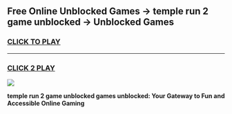 
## Free Online Unblocked Games → temple run 2 game unblocked → Unblocked Games
<h3>
<a href="https://premium.freeplayer.one?title=temple_run_2_game_unblocked&ref=21F">CLICK TO PLAY</a></h3>
<hr>

<h3>
<a href="https://premium.freeplayer.one?title=temple_run_2_game_unblocked&ref=21F">CLICK 2 PLAY</a>
  
</h3>

<a href="https://premium.freeplayer.one?title=temple_run_2_game_unblocked&ref=21F/"><img src="https://clearcache.store/games.png"></a>


**temple run 2 game unblocked games unblocked: Your Gateway to Fun and Accessible Online Gaming**
